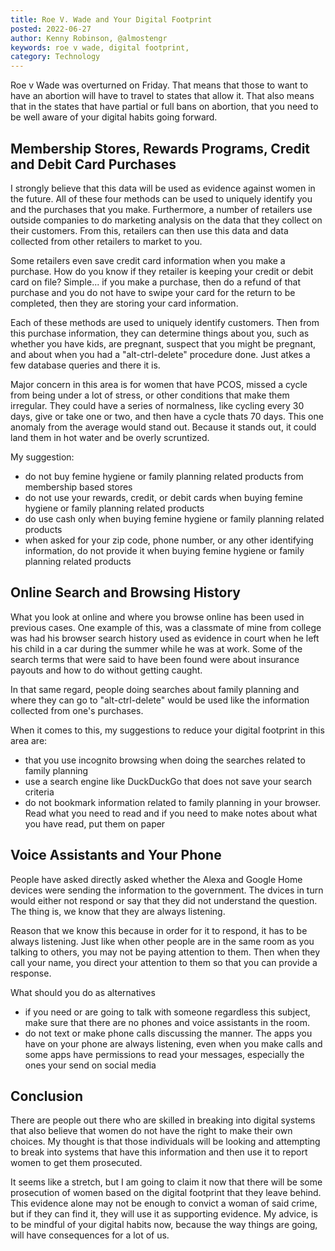 ```yaml
---
title: Roe V. Wade and Your Digital Footprint
posted: 2022-06-27
author: Kenny Robinson, @almostengr
keywords: roe v wade, digital footprint, 
category: Technology
---
```


Roe v Wade was overturned on Friday. That means that those to want to have an abortion will have to travel to 
states that allow it. That also means that in the states that have partial or full bans on abortion, 
that you need to be well aware of your digital habits going forward. 



## Membership Stores, Rewards Programs, Credit and Debit Card Purchases

I strongly believe that this data will be used as evidence against women in the future. All of these four methods 
can be used to uniquely identify you and the purchases that you make. Furthermore, a number of retailers use 
outside companies to do marketing analysis on the data that they collect on their customers. From this, 
retailers can then use this data and data collected from other retailers to market to you. 

Some retailers even save credit card information when you make a purchase. How do you know if they retailer
is keeping your credit or debit card on file? Simple... if you make a purchase, then do a refund of that 
purchase and you do not have to swipe your card for the return to be completed, then they are storing your 
card information. 

Each of these methods are used to uniquely identify customers. Then from this purchase information, they can 
determine things about you, such as whether you have kids, are pregnant, suspect that you might be pregnant, 
and about when you had a "alt-ctrl-delete" procedure done. Just atkes a few database queries and there it is.

Major concern in this area is for women that have PCOS, missed a cycle from being under a lot of stress,
or other conditions that make them irregular. They could 
have a series of normalness, like cycling every 30 days, give or take one or two, and then have a cycle thats 70 
days. This one anomaly from the average would stand out. Because it stands out, it could land them in hot 
water and be overly scruntized.

My suggestion: 

* do not buy femine hygiene or family planning related products from membership based stores
* do not use your rewards, credit, or debit cards when buying femine hygiene or family planning related products 
* do use cash only when buying femine hygiene or family planning related products
* when asked for your zip code, phone number, or any other identifying information, do not provide it when 
buying femine hygiene or family planning related products

## Online Search and Browsing History

What you look at online and where you browse online has been used in previous cases. One example of this, was 
a classmate of mine from college was had his browser search history used as evidence in court when he 
left his child in a car during the summer while he was at work. Some of the search terms that were said 
to have been found were about insurance payouts and how to do without getting caught. 

In that same regard, people doing searches about family planning and where they can go to "alt-ctrl-delete" 
would be used like the information collected from one's purchases. 

When it comes to this, my suggestions to reduce your digital footprint in this area are:

* that you use incognito browsing when doing the searches related to family planning
* use a search engine like DuckDuckGo that does not save your search criteria
* do not bookmark information related to family planning in your browser. Read what you need to read and if 
you need to make notes about what you have read, put them on paper

## Voice Assistants and Your Phone

People have asked directly asked whether the Alexa and Google Home devices were sending the information to the 
government. The dvices in turn would either not respond or say that they did not understand the question. 
The thing is, we know that they are always listening. 

Reason that we know this because in order for it to respond, it has to be always listening. Just like when other 
people are in the same room as you talking to others, you may not be paying attention to them. Then when they 
call your name, you direct your attention to them so that you can provide a response. 

What should you do as alternatives

* if you need or are going to talk with someone regardless this subject, make sure that there are no phones 
and voice assistants in the room.
* do not text or make phone calls discussing the manner. The apps you have on your phone are always listening, 
even when you make calls and some apps have permissions to read your messages, especially the ones your send
on social media

## Conclusion 

There are people out there who are skilled in breaking into digital systems that also believe that women 
do not have the right to make their own choices. My thought is that those individuals will be looking and 
attempting to break into systems that have this information and then use it to report women to get 
them prosecuted. 

It seems like a stretch, but I am going to claim it now that there will be some prosecution of women
based on the digital footprint that they leave behind. This evidence alone may not be enough to 
convict a woman of said crime, but if they can find it, they will use it as supporting evidence. 
My advice, is to be mindful of your digital habits now, because the way things are going, will have 
consequences for a lot of us. 
